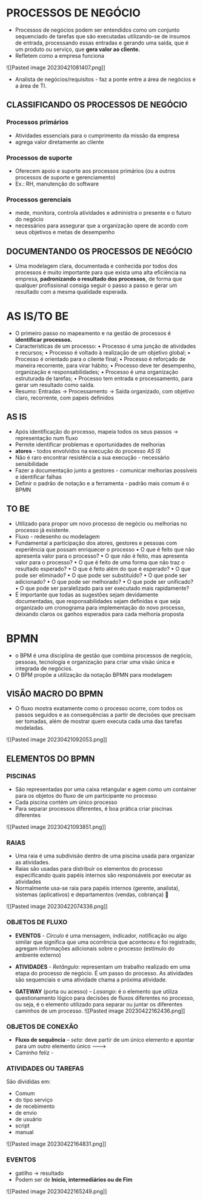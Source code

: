 # PROCESSOS DE NEGÓCIO

- Processos de negócios podem ser entendidos como um conjunto sequenciado de tarefas que são executadas utilizando-se de insumos de entrada, processando essas entradas e gerando uma saída, que é um produto ou serviço, que **gera valor ao cliente.** 
- Refletem como a empresa funciona

![[Pasted image 20230421081407.png]]

- Analista de negócios/requisitos - faz a ponte entre a área de negócios e a área de TI.

## CLASSIFICANDO OS PROCESSOS DE NEGÓCIO

### Processos primários
- Atividades essenciais para o cumprimento da missão da empresa
- agrega valor diretamente ao cliente

### Processos de suporte
- Oferecem apoio e suporte aos processos primários (ou a outros processos de suporte e gerenciamento)
- Ex.: RH, manutenção do software

### Processos gerenciais
- mede, monitora, controla atividades e administra o presente e o futuro do negócio  
- necessários para assegurar que a organização opere de acordo com seus objetivos e metas de desempenho

## DOCUMENTANDO OS PROCESSOS DE NEGÓCIO

-  Uma modelagem clara, documentada e conhecida por todos dos processos é muito importante para que exista uma alta eficiência na empresa, **padronizando o resultado dos processos**, de forma que qualquer profissional consiga seguir o passo a passo e gerar um resultado com a mesma qualidade esperada.

# AS IS/TO BE

- O primeiro passo no mapeamento e na gestão de processos é  **identificar processos.** 
- Características de um processo:
	• Processo é uma junção de atividades e recursos;
	• Processo é voltado à realização de um objetivo global;
	• Processo é orientado para o cliente final;
	• Processo é reforçado de maneira recorrente, para virar hábito;
	• Processo deve ter desempenho, organização e responsabilidades;
	• Processo é uma organização estruturada de tarefas;
	• Processo tem entrada e processamento, para gerar um resultado como saída.
- Resumo: Entradas -> Processamento -> Saída organizado, com objetivo claro, recorrente, com papeis definidos

## AS IS
- Após identificação do processo, mapeia todos os seus passos -> representação num fluxo
- Permite identificar problemas e oportunidades de melhorias
- **atores** - todos envolvidos na execução do processo *AS IS*
- Não é raro encontrar resistência a sua execução - necessário sensibilidade
- Fazer a documentação junto a gestores - comunicar melhorias possíveis e identificar falhas
- Definir o padrão de notação e a ferramenta - padrão mais comum é o BPMN

## TO BE 
- Utilizado para propor um novo processo de negócio ou melhorias no processo já existente. 
- Fluxo - redesenho ou modelagem
- Fundamental a participação dos atores, gestores e pessoas com experiência que possam enriquecer o processo
	• O que é feito que não apresenta valor para o processo?
	• O que não é feito, mas apresenta valor para o processo?
	• O que é feito de uma forma que não traz o resultado esperado?
	• O que é feito além do que é esperado?
	• O que pode ser eliminado?
	• O que pode ser substituído?
	• O que pode ser adicionado?
	• O que pode ser melhorado?
	• O que pode ser unificado?
	• O que pode ser paralelizado para ser executado mais rapidamente?
- É importante que todas as sugestões sejam devidamente documentadas, que responsabilidades sejam definidas e que seja organizado um cronograma para implementação do novo processo, deixando claros os ganhos esperados para cada melhoria proposta

# BPMN

- o BPM é uma disciplina de gestão que combina processos de negócio, pessoas, tecnologia e organização para criar uma visão única e integrada de negócios.
- O BPM propõe a utilização da notação BPMN para modelagem

## VISÃO MACRO DO BPMN 

- O fluxo mostra exatamente como o processo ocorre, com todos os passos seguidos e as consequências a partir de decisões que precisam ser tomadas, além de mostrar quem executa cada uma das tarefas modeladas.

![[Pasted image 20230421092053.png]]

## ELEMENTOS DO BPMN

### PISCINAS
- São representadas por uma caixa retangular e agem como um container para os objetos do fluxo de um participante no processo
- Cada piscina contém um único processo
- Para separar processos diferentes, é boa prática criar piscinas diferentes

![[Pasted image 20230421093851.png]]

### RAIAS
- Uma raia é uma subdivisão dentro de uma piscina usada para organizar as atividades.
- Raias são usadas para distribuir os elementos do processo especificando quais papéis internos são responsáveis por executar as atividades 
 - Normalmente usa-se raia para papéis internos (gerente, analista), sistemas (aplicativos) e departamentos (vendas, cobrança)


![[Pasted image 20230422074336.png]]

### OBJETOS DE FLUXO

- **EVENTOS** - *Círculo* é uma mensagem, indicador, notificação ou algo similar que significa que uma ocorrência que aconteceu e foi registrado, agregam  informações adicionais sobre o processo (estímulo do ambiente externo)

- **ATIVIDADES** -  *Retângulo*: representam um trabalho realizado em uma etapa do processo de negócio. É um passo do processo. As atividades são sequenciais e uma atividade chama a próxima atividade.

- **GATEWAY** (porta ou acesso) – *Losango*: é o elemento que utiliza questionamento lógico para decisões de fluxos diferentes no processo, ou seja, é o elemento utilizado para separar ou juntar os diferentes caminhos de um processo.
![[Pasted image 20230422162436.png]]

### OBJETOS DE CONEXÃO

- **Fluxo de sequência** – *seta:* deve partir de um único elemento e apontar para um outro elemento único
--->
- Caminho feliz - 


### ATIVIDADES OU TAREFAS
São divididas em:
- Comum
- do tipo serviço
- de recebimento
- de envio
- de usuário
- script
- manual

![[Pasted image 20230422164831.png]]

### EVENTOS

- gatilho -> resultado
- Podem ser de **Início, intermediários ou de Fim**

![[Pasted image 20230422165249.png]]

